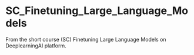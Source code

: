 # SC_Finetuning_Large_Language_Models
From the short course (SC) Finetuning Large Language Models on DeeplearningAI platform.
